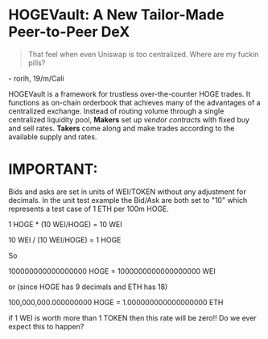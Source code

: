 # HOGEVault: A New Tailor-Made Peer-to-Peer DeX

> That feel when even Uniswap is too centralized. Where are my fuckin pills?

\- rorih, 19/m/Cali

HOGEVault is a framework for trustless over-the-counter HOGE trades. It functions as on-chain orderbook that achieves many of the advantages of a centralized exchange. Instead of routing volume through a single centralized liquidity pool, **Makers** set up *vendor contracts* with fixed buy and sell rates. **Takers** come along and make trades according to the available supply and rates.


# IMPORTANT:

Bids and asks are set in units of WEI/TOKEN without any adjustment for decimals. In the unit test example the Bid/Ask are both set to "10" which represents a test case of 1 ETH per 100m HOGE.

1 HOGE * (10 WEI/HOGE) = 10 WEI

10 WEI / (10 WEI/HOGE) = 1 HOGE

So 

100000000000000000 HOGE = 1000000000000000000 WEI

or (since HOGE has 9 decimals and ETH has 18)

100,000,000.000000000 HOGE = 1.000000000000000000 ETH

if 1 WEI is worth more than 1 TOKEN then this rate will be zero!! Do we ever expect this to happen?
